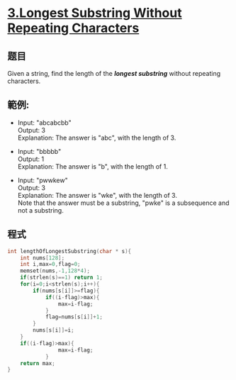 # [3.Longest Substring Without Repeating Characters](https://leetcode.com/problems/longest-substring-without-repeating-characters/)

## 题目

Given a string, find the length of the ***longest substring*** without repeating characters.

## 範例:

* Input: "abcabcbb"   
  Output: 3     
  Explanation: The answer is "abc", with the length of 3.     

* Input: "bbbbb"     
  Output: 1      
  Explanation: The answer is "b", with the length of 1.      
  
* Input: "pwwkew"    
  Output: 3    
  Explanation: The answer is "wke", with the length of 3.     
  Note that the answer must be a substring, "pwke" is a subsequence and not a substring.

## 程式
```c
int lengthOfLongestSubstring(char * s){
    int nums[128];
    int i,max=0,flag=0;
    memset(nums,-1,128*4);    
    if(strlen(s)==1) return 1;
    for(i=0;i<strlen(s);i++){
        if(nums[s[i]]>=flag){
            if((i-flag)>max){
                max=i-flag;
            }
            flag=nums[s[i]]+1;
        }
        nums[s[i]]=i; 
    }    
    if((i-flag)>max){
                max=i-flag;
            }
    return max;
}
```

